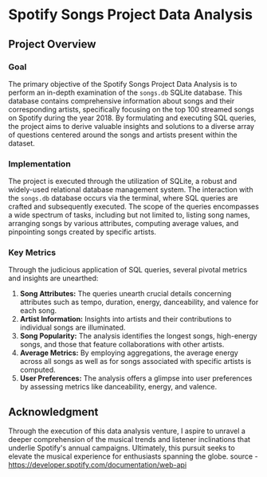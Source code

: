 # Spotify Songs Project Data Analysis

## Project Overview

### Goal
The primary objective of the Spotify Songs Project Data Analysis is to perform an in-depth examination of the `songs.db` SQLite database. This database contains comprehensive information about songs and their corresponding artists, specifically focusing on the top 100 streamed songs on Spotify during the year 2018. By formulating and executing SQL queries, the project aims to derive valuable insights and solutions to a diverse array of questions centered around the songs and artists present within the dataset.

### Implementation
The project is executed through the utilization of SQLite, a robust and widely-used relational database management system. The interaction with the `songs.db` database occurs via the terminal, where SQL queries are crafted and subsequently executed. The scope of the queries encompasses a wide spectrum of tasks, including but not limited to, listing song names, arranging songs by various attributes, computing average values, and pinpointing songs created by specific artists.

### Key Metrics
Through the judicious application of SQL queries, several pivotal metrics and insights are unearthed:

1. **Song Attributes:** The queries unearth crucial details concerning attributes such as tempo, duration, energy, danceability, and valence for each song.
2. **Artist Information:** Insights into artists and their contributions to individual songs are illuminated.
3. **Song Popularity:** The analysis identifies the longest songs, high-energy songs, and those that feature collaborations with other artists.
4. **Average Metrics:** By employing aggregations, the average energy across all songs as well as for songs associated with specific artists is computed.
5. **User Preferences:** The analysis offers a glimpse into user preferences by assessing metrics like danceability, energy, and valence.

## Acknowledgment

Through the execution of this data analysis venture, I aspire to unravel a deeper comprehension of the musical trends and listener inclinations that underlie Spotify's annual campaigns. Ultimately, this pursuit seeks to elevate the musical experience for enthusiasts spanning the globe.
source - https://developer.spotify.com/documentation/web-api
